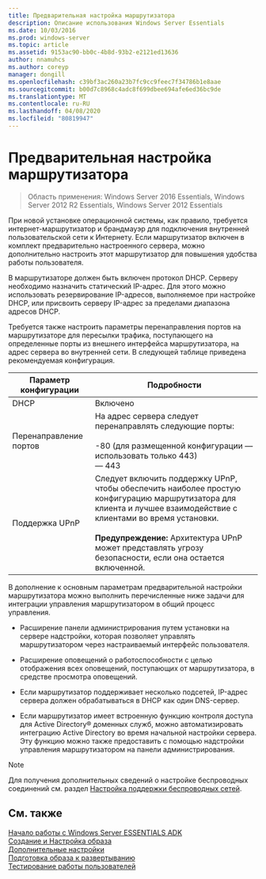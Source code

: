 ```yaml
---
title: Предварительная настройка маршрутизатора
description: Описание использования Windows Server Essentials
ms.date: 10/03/2016
ms.prod: windows-server
ms.topic: article
ms.assetid: 9153ac90-bb0c-4b8d-93b2-e2121ed13636
author: nnamuhcs
ms.author: coreyp
manager: dongill
ms.openlocfilehash: c39bf3ac260a23b7fc9cc9feec7f34786b1e8aae
ms.sourcegitcommit: b00d7c8968c4adc8f699dbee694afe6ed36bc9de
ms.translationtype: MT
ms.contentlocale: ru-RU
ms.lasthandoff: 04/08/2020
ms.locfileid: "80819947"
---
```

# <a name="preconfiguring-a-router"></a>Предварительная настройка маршрутизатора

>Область применения: Windows Server 2016 Essentials, Windows Server 2012 R2 Essentials, Windows Server 2012 Essentials

При новой установке операционной системы, как правило, требуется интернет-маршрутизатор и брандмауэр для подключения внутренней пользовательской сети к Интернету. Если маршрутизатор включен в комплект предварительно настроенного сервера, можно дополнительно настроить этот маршрутизатор для повышения удобства работы пользователя.  
  
 В маршрутизаторе должен быть включен протокол DHCP. Серверу необходимо назначить статический IP-адрес. Для этого можно использовать резервирование IP-адресов, выполняемое при настройке DHCP, или присвоить серверу IP-адрес за пределами диапазона адресов DHCP.  
  
 Требуется также настроить параметры перенаправления портов на маршрутизаторе для пересылки трафика, поступающего на определенные порты из внешнего интерфейса маршрутизатора, на адрес сервера во внутренней сети. В следующей таблице приведена рекомендуемая конфигурация.  
  
|Параметр конфигурации|Подробности|  
|---------------------------|-------------|  
|DHCP|Включено|  
|Перенаправление портов|На адрес сервера следует перенаправлять следующие порты:<br /><br /> -80 (для размещенной конфигурации — использовать только 443)<br />— 443|  
|Поддержка UPnP|Следует включить поддержку UPnP, чтобы обеспечить наиболее простую конфигурацию маршрутизатора для клиента и лучшее взаимодействие с клиентами во время установки.<br /><br /> **Предупреждение:** Архитектура UPnP может представлять угрозу безопасности, если она остается включенной.|  
  
 В дополнение к основным параметрам предварительной настройки маршрутизатора можно выполнить перечисленные ниже задачи для интеграции управления маршрутизатором в общий процесс управления.  
  
-   Расширение панели администрирования путем установки на сервере надстройки, которая позволяет управлять маршрутизатором через настраиваемый интерфейс пользователя.  
  
-   Расширение оповещений о работоспособности с целью отображения всех оповещений, поступающих от маршрутизатора, в средстве просмотра оповещений.  
  
-   Если маршрутизатор поддерживает несколько подсетей, IP-адрес сервера должен обрабатываться в DHCP как один DNS-сервер.  
  
-   Если маршрутизатор имеет встроенную функцию контроля доступа для Active Directory&reg; доменных служб, можно автоматизировать интеграцию Active Directory во время начальной настройки сервера. Эту функцию можно также предоставить с помощью надстройки управления маршрутизатором на панели администрирования.  
  
> [!NOTE]
>  Для получения дополнительных сведений о настройке беспроводных соединений см. раздел [Настройка поддержки беспроводных сетей](Configure-Support-for-a-Wireless-Network.md).  
  
## <a name="see-also"></a>См. также  
 [Начало работы с Windows Server ESSENTIALS ADK](Getting-Started-with-the-Windows-Server-Essentials-ADK.md)   
 [Создание и Настройка образа](Creating-and-Customizing-the-Image.md)   
 [Дополнительные настройки](Additional-Customizations.md)   
 [Подготовка образа к развертыванию](Preparing-the-Image-for-Deployment.md)   
 [Тестирование работы пользователей](Testing-the-Customer-Experience.md)